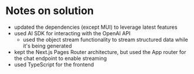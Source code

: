 # Notes on solution

- updated the dependencies (except MUI) to leverage latest features
- used AI SDK for interacting with the OpenAI API
  - used the object stream functionality to stream structured data while it's being generated
- kept the Next.js Pages Router architecture, but used the App router for the chat endpoint to
  enable streaming
- used TypeScript for the frontend
